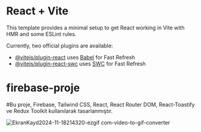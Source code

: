 # React + Vite

This template provides a minimal setup to get React working in Vite with HMR and some ESLint rules.

Currently, two official plugins are available:

- [@vitejs/plugin-react](https://github.com/vitejs/vite-plugin-react/blob/main/packages/plugin-react/README.md) uses [Babel](https://babeljs.io/) for Fast Refresh
- [@vitejs/plugin-react-swc](https://github.com/vitejs/vite-plugin-react-swc) uses [SWC](https://swc.rs/) for Fast Refresh
# firebase-proje


#Bu proje, Firebase, Tailwind CSS, React, React Router DOM, React-Toastify ve Redux Toolkit kullanılarak tasarlanmıştır.

![EkranKayd2024-11-18214320-ezgif com-video-to-gif-converter](https://github.com/user-attachments/assets/14f225b8-6f81-4223-83ef-6a0e5b5c2ce8)
